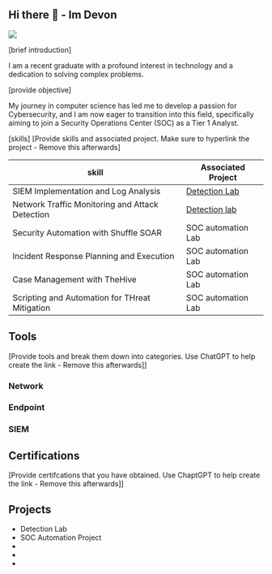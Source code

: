 ## Hi there 👋 - Im Devon
<a href="https://linkedin.com"><img src="https://img.shields.io/badge/-LinkedIn-0072b1?&style=for-the-badge&logo=linkedin&logoColor=white" /></a>

[brief introduction]

I am a recent graduate with a profound interest in technology and a dedication to solving complex problems. 

[provide objective]

My journey in computer science has led me to develop a passion for Cybersecurity, and I am now eager to transition into this field, specifically aiming to join
a Security Operations Center (SOC) as a Tier 1 Analyst. 

[skills]
[Provide skills and associated project. Make sure to hyperlink the project - Remove this afterwards]

| skill                                     |Associated Project       |
|-------------------------------------------|-------------------------|
| SIEM Implementation and Log Analysis      | <a href="https://google.com">Detection Lab</a>|
| Network Traffic Monitoring and Attack Detection | <a href="https://google.com">Detection lab</a>|
| Security Automation with Shuffle SOAR     | SOC automation Lab|
| Incident Response Planning and Execution  | SOC automation Lab|
| Case Management with TheHive              | SOC automation Lab|
| Scripting and Automation for THreat Mitigation | SOC automation Lab|

## Tools
[Provide tools and break them down into categories. Use ChatGPT to help create the link - Remove this afterwards]]

### Network 
<div> </div>

### Endpoint
<div></div>

### SIEM 
<div></div>

## Certifications 
[Provide certifcations that you have obtained. Use ChaptGPT to help create the link - Remove this afterwards]]
<div></div>

## Projects
- Detection Lab
- SOC Automation Project
-
-
-





<!--
**devonwlkns86/devonwlkns86** is a ✨ _special_ ✨ repository because its `README.md` (this file) appears on your GitHub profile.

Here are some ideas to get you started:



- 🔭 I’m currently working on ... Tutorial Hell 
- 🌱 I’m currently learning ... CyberSecurity, studying for my CompTIA Sec+, and trying to get my foot in the door! 
- 👯 I’m looking to collaborate on ... anythiing!
- 🤔 I’m looking for help with ... learning!!
- 💬 Ask me about ...
- 📫 How to reach me: ... 
- 😄 Pronouns: ... He/Him
- ⚡ Fun fact: ... I am also a musician, I love gaming, and the outdoors
-->
